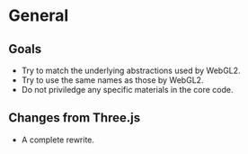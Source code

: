 # General

## Goals

* Try to match the underlying abstractions used by WebGL2.
* Try to use the same names as those by WebGL2.
* Do not priviledge any specific materials in the core code.

## Changes from Three.js

* A complete rewrite.